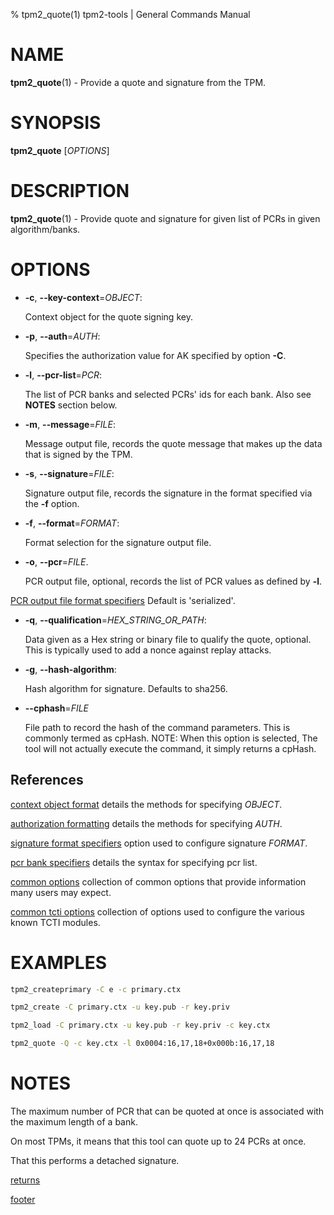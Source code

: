 % tpm2_quote(1) tpm2-tools | General Commands Manual

# NAME

**tpm2_quote**(1) - Provide a quote and signature from the TPM.

# SYNOPSIS

**tpm2_quote** [*OPTIONS*]

# DESCRIPTION

**tpm2_quote**(1) - Provide quote and signature for given list of PCRs in given
algorithm/banks.

# OPTIONS

  * **-c**, **\--key-context**=_OBJECT_:

    Context object for the quote signing key.

  * **-p**, **\--auth**=_AUTH_:

    Specifies the authorization value for AK specified by option **-C**.

  * **-l**, **\--pcr-list**=_PCR_:

    The list of PCR banks and selected PCRs' ids for each bank.
    Also see **NOTES** section below.

  * **-m**, **\--message**=_FILE_:

    Message output file, records the quote message that makes up the data that
    is signed by the TPM.

  * **-s**, **\--signature**=_FILE_:

    Signature output file, records the signature in the format specified via the
    **-f** option.

  * **-f**, **\--format**=_FORMAT_:

    Format selection for the signature output file.

  * **-o**, **\--pcr**=_FILE_.

    PCR output file, optional, records the list of PCR values as defined
    by **-l**.

[PCR output file format specifiers](common/pcrs_format.md)
    Default is 'serialized'.

  * **-q**, **\--qualification**=_HEX\_STRING\_OR\_PATH_:

    Data given as a Hex string or binary file to qualify the quote, optional.
    This is typically used to add a nonce against replay attacks.

  * **-g**, **\--hash-algorithm**:

    Hash algorithm for signature. Defaults to sha256.

  * **\--cphash**=_FILE_

    File path to record the hash of the command parameters. This is commonly
    termed as cpHash. NOTE: When this option is selected, The tool will not
    actually execute the command, it simply returns a cpHash.

## References

[context object format](common/ctxobj.md) details the methods for specifying
_OBJECT_.

[authorization formatting](common/authorizations.md) details the methods for
specifying _AUTH_.

[signature format specifiers](common/signature.md) option used to configure
signature _FORMAT_.

[pcr bank specifiers](common/pcr.md) details the syntax for specifying pcr list.

[common options](common/options.md) collection of common options that provide
information many users may expect.

[common tcti options](common/tcti.md) collection of options used to configure
the various known TCTI modules.

# EXAMPLES

```bash
tpm2_createprimary -C e -c primary.ctx

tpm2_create -C primary.ctx -u key.pub -r key.priv

tpm2_load -C primary.ctx -u key.pub -r key.priv -c key.ctx

tpm2_quote -Q -c key.ctx -l 0x0004:16,17,18+0x000b:16,17,18
```

# NOTES

The maximum number of PCR that can be quoted at once is associated
with the maximum length of a bank.

On most TPMs, it means that this tool can quote up to 24 PCRs
at once.

That this performs a detached signature.

[returns](common/returns.md)

[footer](common/footer.md)
